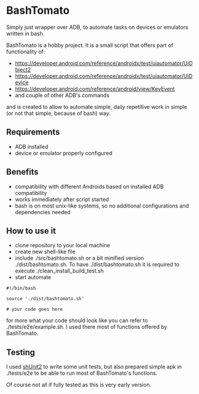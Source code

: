 # BashTomato

Simply just wrapper over ADB, to automate tasks on devices or emulators written in bash.

BashTomato is a hobby project. It is a small script that offers part of functionality of:

- https://developer.android.com/reference/androidx/test/uiautomator/UiObject2
- https://developer.android.com/reference/androidx/test/uiautomator/UiDevice
- https://developer.android.com/reference/android/view/KeyEvent
- and couple of other ADB's commands

and is created to allow to automate simple, daily repetitive work in simple (or not that simple, because of bash) way.

## Requirements

- ADB installed
- device or emulator properly configured

## Benefits

- compatibility with different Androids based on installed ADB compatibility
- works immediately after script started
- bash is on most unix-like systems, so no additional configurations and dependencies needed

## How to use it

- clone repository to your local machine
- create new shell-like file
- include ./src/bashtomato.sh or a bit minified version ./dist/bashtomato.sh. To have ./dist/bashtomato.sh it is required to execute ./clean_install_build_test.sh
- start automate

```
#!/bin/bash

source './dist/bashtomato.sh'

# your code goes here
```

for more what your code should look like you can refer to ./tests/e2e/example.sh. I used there most of functions offered by BashTomato.

## Testing

I used [shUnit2](https://github.com/kward/shunit2#shunit2) to write some unit tests, but also prepared simple apk in ./tests/e2e to be able to run most of BashTomato's functions.

Of course not all if fully tested as this is very early version.
